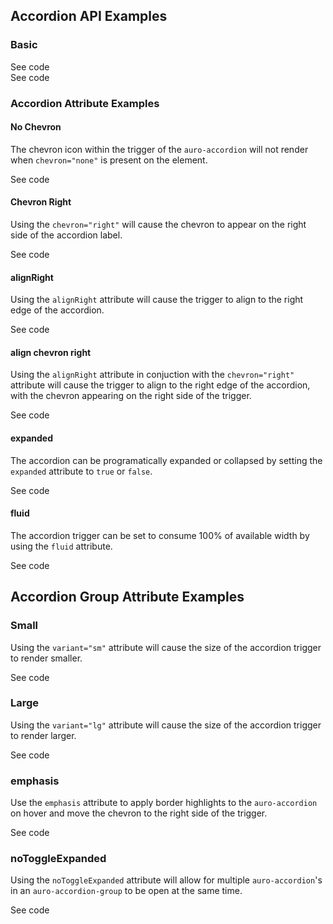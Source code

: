 <!-- AURO-GENERATED-CONTENT:START (FILE:src=./../api.md) -->
<!-- AURO-GENERATED-CONTENT:END -->

## Accordion API Examples

### Basic

<div class="twoColDemoRow">
  <div>
    <div class="exampleWrapper">
      <!-- AURO-GENERATED-CONTENT:START (FILE:src=./../../apiExamples/basic.html) -->
      <!-- AURO-GENERATED-CONTENT:END -->
    </div>
<auro-accordion alignRight>
  <span slot="trigger">See code</span>

<!-- AURO-GENERATED-CONTENT:START (CODE:src=./../../apiExamples/basic.html) -->
<!-- AURO-GENERATED-CONTENT:END -->

</auro-accordion>

<div class="exampleWrapper">
  <!-- AURO-GENERATED-CONTENT:START (FILE:src=./../../apiExamples/accordionGroup.html) -->
  <!-- AURO-GENERATED-CONTENT:END -->
</div>
<auro-accordion alignRight>
  <span slot="trigger">See code</span>

<!-- AURO-GENERATED-CONTENT:START (CODE:src=./../../apiExamples/accordionGroup.html) -->
<!-- AURO-GENERATED-CONTENT:END -->

</auro-accordion>

### Accordion Attribute Examples

#### No Chevron

The chevron icon within the trigger of the `auro-accordion` will not render when `chevron="none"` is present on the element.

<div class="exampleWrapper">
  <!-- AURO-GENERATED-CONTENT:START (FILE:src=./../../apiExamples/chevronNone.html) -->
  <!-- AURO-GENERATED-CONTENT:END -->
</div>
<auro-accordion alignRight>
  <span slot="trigger">See code</span>

<!-- AURO-GENERATED-CONTENT:START (CODE:src=./../../apiExamples/chevronNone.html) -->
<!-- AURO-GENERATED-CONTENT:END -->

</auro-accordion>

#### Chevron Right

Using the `chevron="right"` will cause the chevron to appear on the right side of the accordion label.

<div class="exampleWrapper">
  <!-- AURO-GENERATED-CONTENT:START (FILE:src=./../../apiExamples/chevronRight.html) -->
  <!-- AURO-GENERATED-CONTENT:END -->
</div>
<auro-accordion alignRight chevron>
  <span slot="trigger">See code</span>

<!-- AURO-GENERATED-CONTENT:START (CODE:src=./../../apiExamples/chevronRight.html) -->
<!-- AURO-GENERATED-CONTENT:END -->

</auro-accordion>

#### alignRight

Using the `alignRight` attribute will cause the trigger to align to the right edge of the accordion.

<div class="exampleWrapper">
  <!-- AURO-GENERATED-CONTENT:START (FILE:src=./../../apiExamples/alignRight.html) -->
  <!-- AURO-GENERATED-CONTENT:END -->
</div>
<auro-accordion alignRight>
  <span slot="trigger">See code</span>

<!-- AURO-GENERATED-CONTENT:START (CODE:src=./../../apiExamples/alignRight.html) -->
<!-- AURO-GENERATED-CONTENT:END -->

</auro-accordion>

#### align chevron right

Using the `alignRight` attribute in conjuction with the `chevron="right"` attribute will cause the trigger to align to the right edge of the accordion, with the chevron appearing on the right side of the trigger.

<div class="exampleWrapper">
  <!-- AURO-GENERATED-CONTENT:START (FILE:src=./../../apiExamples/alignChevronRight.html) -->
  <!-- AURO-GENERATED-CONTENT:END -->
</div>
<auro-accordion alignRight>
  <span slot="trigger">See code</span>

<!-- AURO-GENERATED-CONTENT:START (CODE:src=./../../apiExamples/alignChevronRight.html) -->
<!-- AURO-GENERATED-CONTENT:END -->

</auro-accordion>

#### expanded

The accordion can be programatically expanded or collapsed by setting the `expanded` attribute to `true` or `false`.

<div class="exampleWrapper">
  <!-- AURO-GENERATED-CONTENT:START (FILE:src=./../../apiExamples/expanded.html) -->
  <!-- AURO-GENERATED-CONTENT:END -->
</div>
<auro-accordion alignRight>
  <span slot="trigger">See code</span>

<!-- AURO-GENERATED-CONTENT:START (CODE:src=./../../apiExamples/expanded.html) -->
<!-- AURO-GENERATED-CONTENT:END -->
<!-- AURO-GENERATED-CONTENT:START (CODE:src=./../../apiExamples/expanded.js) -->
<!-- AURO-GENERATED-CONTENT:END -->

</auro-accordion>

#### fluid

The accordion trigger can be set to consume 100% of available width by using the `fluid` attribute.

<div class="exampleWrapper">
  <!-- AURO-GENERATED-CONTENT:START (FILE:src=./../../apiExamples/fluid.html) -->
  <!-- AURO-GENERATED-CONTENT:END -->
</div>
<auro-accordion alignRight>
  <span slot="trigger">See code</span>

<!-- AURO-GENERATED-CONTENT:START (CODE:src=./../../apiExamples/fluid.html) -->
<!-- AURO-GENERATED-CONTENT:END -->

</auro-accordion>

## Accordion Group Attribute Examples

### Small

Using the `variant="sm"` attribute will cause the size of the accordion trigger to render smaller.

<div class="exampleWrapper">
  <!-- AURO-GENERATED-CONTENT:START (FILE:src=./../../apiExamples/accordionGroupSm.html) -->
  <!-- AURO-GENERATED-CONTENT:END -->
</div>
<auro-accordion alignRight>
  <span slot="trigger">See code</span>

<!-- AURO-GENERATED-CONTENT:START (CODE:src=./../../apiExamples/accordionGroupSm.html) -->
<!-- AURO-GENERATED-CONTENT:END -->

</auro-accordion>

### Large

Using the `variant="lg"` attribute will cause the size of the accordion trigger to render larger.

<div class="exampleWrapper">
  <!-- AURO-GENERATED-CONTENT:START (FILE:src=./../../apiExamples/accordionGroupLg.html) -->
  <!-- AURO-GENERATED-CONTENT:END -->
</div>
<auro-accordion alignRight>
  <span slot="trigger">See code</span>

<!-- AURO-GENERATED-CONTENT:START (CODE:src=./../../apiExamples/accordionGroupLg.html) -->
<!-- AURO-GENERATED-CONTENT:END -->

</auro-accordion>

### emphasis

Use the `emphasis` attribute to apply border highlights to the `auro-accordion` on hover and move the chevron to the right side of the trigger.

<div class="exampleWrapper">
  <!-- AURO-GENERATED-CONTENT:START (FILE:src=./../../apiExamples/emphasis.html) -->
  <!-- AURO-GENERATED-CONTENT:END -->
</div>
<auro-accordion alignRight>
  <span slot="trigger">See code</span>

<!-- AURO-GENERATED-CONTENT:START (CODE:src=./../../apiExamples/emphasis.html) -->
<!-- AURO-GENERATED-CONTENT:END -->

</auro-accordion>


### noToggleExpanded

Using the `noToggleExpanded` attribute will allow for multiple `auro-accordion`'s in an `auro-accordion-group` to be open at the same time.

<div class="exampleWrapper">
  <!-- AURO-GENERATED-CONTENT:START (FILE:src=./../../apiExamples/noToggleExpanded.html) -->
  <!-- AURO-GENERATED-CONTENT:END -->
</div>
<auro-accordion alignRight>
  <span slot="trigger">See code</span>

<!-- AURO-GENERATED-CONTENT:START (CODE:src=./../../apiExamples/noToggleExpanded.html) -->
<!-- AURO-GENERATED-CONTENT:END -->

</auro-accordion>
